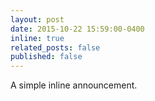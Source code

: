 ```yaml
---
layout: post
date: 2015-10-22 15:59:00-0400
inline: true
related_posts: false
published: false
---
```


A simple inline announcement.
